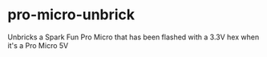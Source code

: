 # pro-micro-unbrick

Unbricks a Spark Fun Pro Micro that has been flashed with a 3.3V hex when it's a Pro Micro 5V

